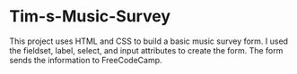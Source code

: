 # Tim-s-Music-Survey
This project uses HTML and CSS to build a basic music survey form.  I used the fieldset, label, select, and input attributes to create the form.  The form sends the information to FreeCodeCamp.

